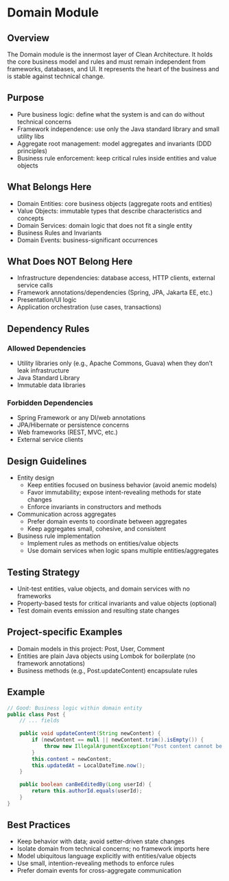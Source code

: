 # Domain Module

## Overview

The Domain module is the innermost layer of Clean Architecture. It holds the core business model and rules and must remain independent from frameworks, databases, and UI. It represents the heart of the business and is stable against technical change.

## Purpose

- Pure business logic: define what the system is and can do without technical concerns
- Framework independence: use only the Java standard library and small utility libs
- Aggregate root management: model aggregates and invariants (DDD principles)
- Business rule enforcement: keep critical rules inside entities and value objects

## What Belongs Here

- Domain Entities: core business objects (aggregate roots and entities)
- Value Objects: immutable types that describe characteristics and concepts
- Domain Services: domain logic that does not fit a single entity
- Business Rules and Invariants
- Domain Events: business-significant occurrences

## What Does NOT Belong Here

- Infrastructure dependencies: database access, HTTP clients, external service calls
- Framework annotations/dependencies (Spring, JPA, Jakarta EE, etc.)
- Presentation/UI logic
- Application orchestration (use cases, transactions)

## Dependency Rules

### Allowed Dependencies
- Utility libraries only (e.g., Apache Commons, Guava) when they don’t leak infrastructure
- Java Standard Library
- Immutable data libraries

### Forbidden Dependencies
- Spring Framework or any DI/web annotations
- JPA/Hibernate or persistence concerns
- Web frameworks (REST, MVC, etc.)
- External service clients

## Design Guidelines

- Entity design
  - Keep entities focused on business behavior (avoid anemic models)
  - Favor immutability; expose intent-revealing methods for state changes
  - Enforce invariants in constructors and methods
- Communication across aggregates
  - Prefer domain events to coordinate between aggregates
  - Keep aggregates small, cohesive, and consistent
- Business rule implementation
  - Implement rules as methods on entities/value objects
  - Use domain services when logic spans multiple entities/aggregates

## Testing Strategy

- Unit-test entities, value objects, and domain services with no frameworks
- Property-based tests for critical invariants and value objects (optional)
- Test domain events emission and resulting state changes

## Project-specific Examples

- Domain models in this project: Post, User, Comment
- Entities are plain Java objects using Lombok for boilerplate (no framework annotations)
- Business methods (e.g., Post.updateContent) encapsulate rules

## Example

```java
// Good: Business logic within domain entity
public class Post {
    // ... fields
    
    public void updateContent(String newContent) {
        if (newContent == null || newContent.trim().isEmpty()) {
            throw new IllegalArgumentException("Post content cannot be empty");
        }
        this.content = newContent;
        this.updatedAt = LocalDateTime.now();
    }
    
    public boolean canBeEditedBy(Long userId) {
        return this.authorId.equals(userId);
    }
}
```

## Best Practices

- Keep behavior with data; avoid setter-driven state changes
- Isolate domain from technical concerns; no framework imports here
- Model ubiquitous language explicitly with entities/value objects
- Use small, intention-revealing methods to enforce rules
- Prefer domain events for cross-aggregate communication
